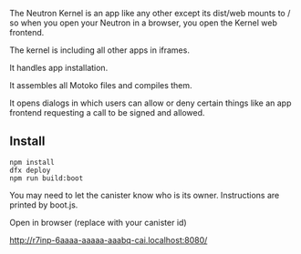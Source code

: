 The Neutron Kernel is an app like any other except its dist/web mounts to / so when you open your Neutron in a browser, you open the Kernel web frontend.

The kernel is including all other apps in iframes.

It handles app installation.

It assembles all Motoko files and compiles them.

It opens dialogs in which users can allow or deny certain things like an app frontend requesting a call to be signed and allowed.

## Install

```
npm install
dfx deploy
npm run build:boot
```

You may need to let the canister know who is its owner. Instructions are printed by boot.js.

Open in browser (replace with your canister id)

http://r7inp-6aaaa-aaaaa-aaabq-cai.localhost:8080/
